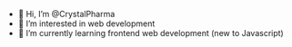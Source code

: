 - 👋 Hi, I’m @CrystalPharma
- 👀 I’m interested in web development 
- 🌱 I’m currently learning frontend web development (new to Javascript)


<!---
CrystalPharma/CrystalPharma is a ✨ special ✨ repository because its `README.md` (this file) appears on your GitHub profile.
You can click the Preview link to take a look at your changes.
--->
